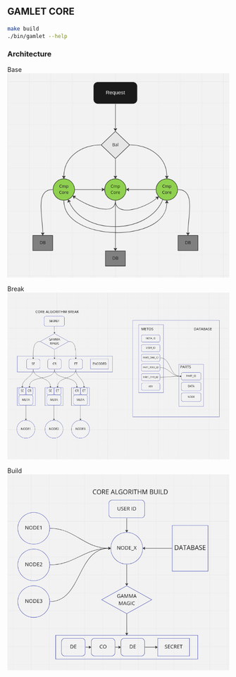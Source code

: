 ## GAMLET CORE

```bash
make build
./bin/gamlet --help
```

### Architecture

Base
![atl](./docs/gamlet_arch.png)

Break
![alt](./docs/gamlet_break_beta.png)

Build
![alt](./docs/gamlet_build.png)